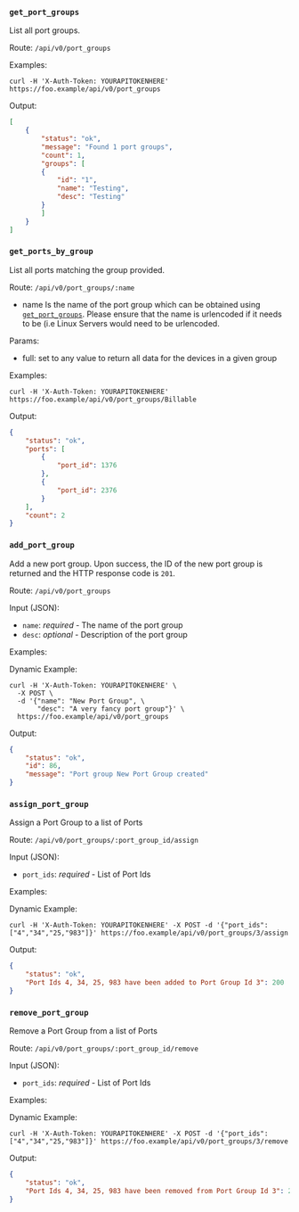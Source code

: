 ### `get_port_groups`

List all port groups.

Route: `/api/v0/port_groups`

Examples:

```curl
curl -H 'X-Auth-Token: YOURAPITOKENHERE' https://foo.example/api/v0/port_groups
```

Output:

```json
[
    {
        "status": "ok",
        "message": "Found 1 port groups",
        "count": 1,
        "groups": [
        {
            "id": "1",
            "name": "Testing",
            "desc": "Testing"
        }
        ]
    }
]
```

### `get_ports_by_group`

List all ports matching the group provided.

Route: `/api/v0/port_groups/:name`

- name Is the name of the port group which can be obtained using
  [`get_port_groups`](#get_port_groups). Please ensure that
  the name is urlencoded if it needs to be (i.e Linux Servers would
  need to be urlencoded.

Params:

- full: set to any value to return all data for the devices in a given group

Examples:

```curl
curl -H 'X-Auth-Token: YOURAPITOKENHERE' https://foo.example/api/v0/port_groups/Billable
```

Output:

```json
{
    "status": "ok",
    "ports": [
        {
            "port_id": 1376
        },
        {
            "port_id": 2376
        }
    ],
    "count": 2
}
```

### `add_port_group`

Add a new port group. Upon success, the ID of the new port group is returned
and the HTTP response code is `201`.

Route: `/api/v0/port_groups`

Input (JSON):

- `name`: *required* - The name of the port group
- `desc`: *optional* - Description of the port group

Examples:

Dynamic Example:

```curl
curl -H 'X-Auth-Token: YOURAPITOKENHERE' \
  -X POST \
  -d '{"name": "New Port Group", \
       "desc": "A very fancy port group"}' \
  https://foo.example/api/v0/port_groups
```

Output:

```json
{
    "status": "ok",
    "id": 86,
    "message": "Port group New Port Group created"
}
```

### `assign_port_group`

Assign a Port Group to a list of Ports

Route: `/api/v0/port_groups/:port_group_id/assign`

Input (JSON):

- `port_ids`: *required* - List of Port Ids

Examples:

Dynamic Example:

```curl
curl -H 'X-Auth-Token: YOURAPITOKENHERE' -X POST -d '{"port_ids": ["4","34","25,"983"]}' https://foo.example/api/v0/port_groups/3/assign
```

Output:

```json
{
    "status": "ok",
    "Port Ids 4, 34, 25, 983 have been added to Port Group Id 3": 200
}
```

### `remove_port_group`

Remove a Port Group from a list of Ports

Route: `/api/v0/port_groups/:port_group_id/remove`

Input (JSON):

- `port_ids`: *required* - List of Port Ids

Examples:

Dynamic Example:

```curl
curl -H 'X-Auth-Token: YOURAPITOKENHERE' -X POST -d '{"port_ids": ["4","34","25,"983"]}' https://foo.example/api/v0/port_groups/3/remove
```

Output:

```json
{
    "status": "ok",
    "Port Ids 4, 34, 25, 983 have been removed from Port Group Id 3": 200
}
```

